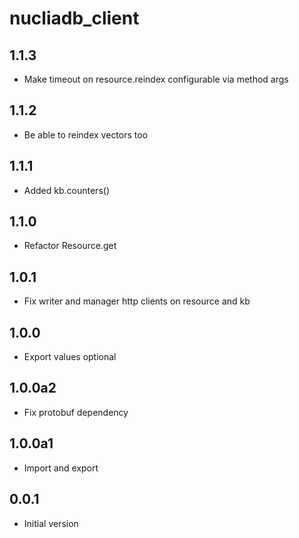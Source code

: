 # nucliadb_client

## 1.1.3

- Make timeout on resource.reindex configurable via method args

## 1.1.2

- Be able to reindex vectors too

## 1.1.1

- Added kb.counters()

## 1.1.0

- Refactor Resource.get

## 1.0.1

- Fix writer and manager http clients on resource and kb

## 1.0.0

- Export values optional

## 1.0.0a2

- Fix protobuf dependency

## 1.0.0a1

- Import and export

## 0.0.1

- Initial version
